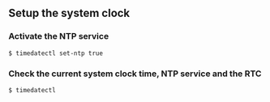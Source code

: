 ## Setup the system clock

### Activate the NTP service

```
$ timedatectl set-ntp true
```

### Check the current system clock time, NTP service and the RTC

```
$ timedatectl
```
